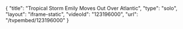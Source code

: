 {
    "title": "Tropical Storm Emily Moves Out Over Atlantic",
    "type": "solo",
    "layout": "iframe-static",
    "videoId": "123196000",
    "url": "\/tvpembed\/123196000"
}